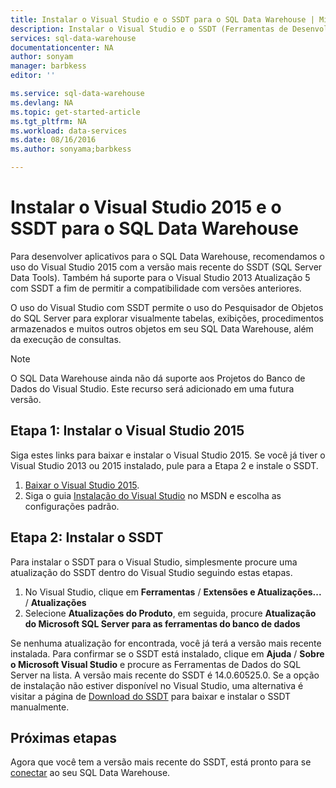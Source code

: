 ```yaml
---
title: Instalar o Visual Studio e o SSDT para o SQL Data Warehouse | Microsoft Docs
description: Instalar o Visual Studio e o SSDT (Ferramentas de Desenvolvimento do SQL Server) para o SQL Data Warehouse do Azure
services: sql-data-warehouse
documentationcenter: NA
author: sonyam
manager: barbkess
editor: ''

ms.service: sql-data-warehouse
ms.devlang: NA
ms.topic: get-started-article
ms.tgt_pltfrm: NA
ms.workload: data-services
ms.date: 08/16/2016
ms.author: sonyama;barbkess

---
```

# Instalar o Visual Studio 2015 e o SSDT para o SQL Data Warehouse
Para desenvolver aplicativos para o SQL Data Warehouse, recomendamos o uso do Visual Studio 2015 com a versão mais recente do SSDT (SQL Server Data Tools). Também há suporte para o Visual Studio 2013 Atualização 5 com SSDT a fim de permitir a compatibilidade com versões anteriores.

O uso do Visual Studio com SSDT permite o uso do Pesquisador de Objetos do SQL Server para explorar visualmente tabelas, exibições, procedimentos armazenados e muitos outros objetos em seu SQL Data Warehouse, além da execução de consultas.

> [!NOTE]
> O SQL Data Warehouse ainda não dá suporte aos Projetos do Banco de Dados do Visual Studio. Este recurso será adicionado em uma futura versão.
> 
> 

## Etapa 1: Instalar o Visual Studio 2015
Siga estes links para baixar e instalar o Visual Studio 2015. Se você já tiver o Visual Studio 2013 ou 2015 instalado, pule para a Etapa 2 e instale o SSDT.

1. [Baixar o Visual Studio 2015][Baixar o Visual Studio 2015].
2. Siga o guia [Instalação do Visual Studio][Instalação do Visual Studio] no MSDN e escolha as configurações padrão.

## Etapa 2: Instalar o SSDT
Para instalar o SSDT para o Visual Studio, simplesmente procure uma atualização do SSDT dentro do Visual Studio seguindo estas etapas.

1. No Visual Studio, clique em **Ferramentas** / **Extensões e Atualizações...** / **Atualizações**
2. Selecione **Atualizações do Produto**, em seguida, procure **Atualização do Microsoft SQL Server para as ferramentas do banco de dados**

Se nenhuma atualização for encontrada, você já terá a versão mais recente instalada. Para confirmar se o SSDT está instalado, clique em **Ajuda** / **Sobre o Microsoft Visual Studio** e procure as Ferramentas de Dados do SQL Server na lista. A versão mais recente do SSDT é 14.0.60525.0. Se a opção de instalação não estiver disponível no Visual Studio, uma alternativa é visitar a página de [Download do SSDT][Download do SSDT] para baixar e instalar o SSDT manualmente.

## Próximas etapas
Agora que você tem a versão mais recente do SSDT, está pronto para se [conectar][conectar] ao seu SQL Data Warehouse.

<!--Anchors-->

<!--Image references-->

<!--Articles-->
[conectar]: ./sql-data-warehouse-query-visual-studio.md

<!--Other-->
[Baixar o Visual Studio 2015]: https://www.visualstudio.com/downloads/
[Instalação do Visual Studio]: https://msdn.microsoft.com/library/e2h7fzkw.aspx
[Download do SSDT]: https://msdn.microsoft.com/library/mt204009.aspx

<!---HONumber=AcomDC_0817_2016-->
